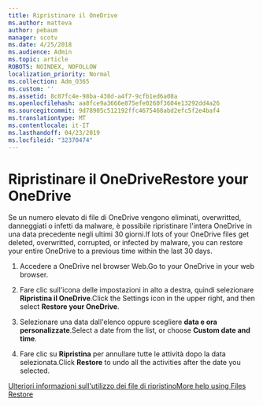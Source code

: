 ```yaml
---
title: Ripristinare il OneDrive
ms.author: matteva
author: pebaum
manager: scotv
ms.date: 4/25/2018
ms.audience: Admin
ms.topic: article
ROBOTS: NOINDEX, NOFOLLOW
localization_priority: Normal
ms.collection: Adm_O365
ms.custom: ''
ms.assetid: 8c07fc4e-98ba-438d-a4f7-9cfb1ed6a08a
ms.openlocfilehash: aa8fce9a3666e875efe0260f3604e13292dd4a26
ms.sourcegitcommit: 9d78905c512192ffc4675468abd2efc5f2e4baf4
ms.translationtype: MT
ms.contentlocale: it-IT
ms.lasthandoff: 04/23/2019
ms.locfileid: "32370474"
---
```

# <a name="restore-your-onedrive"></a><span data-ttu-id="e7ed3-102">Ripristinare il OneDrive</span><span class="sxs-lookup"><span data-stu-id="e7ed3-102">Restore your OneDrive</span></span>

<span data-ttu-id="e7ed3-103">Se un numero elevato di file di OneDrive vengono eliminati, overwritted, danneggiati o infetti da malware, è possibile ripristinare l'intera OneDrive in una data precedente negli ultimi 30 giorni.</span><span class="sxs-lookup"><span data-stu-id="e7ed3-103">If lots of your OneDrive files get deleted, overwritted, corrupted, or infected by malware, you can restore your entire OneDrive to a previous time within the last 30 days.</span></span>
  
1. <span data-ttu-id="e7ed3-104">Accedere a OneDrive nel browser Web.</span><span class="sxs-lookup"><span data-stu-id="e7ed3-104">Go to your OneDrive in your web browser.</span></span>
    
2. <span data-ttu-id="e7ed3-105">Fare clic sull'icona delle impostazioni in alto a destra, quindi selezionare **Ripristina il OneDrive**.</span><span class="sxs-lookup"><span data-stu-id="e7ed3-105">Click the Settings icon in the upper right, and then select **Restore your OneDrive**.</span></span>
    
3. <span data-ttu-id="e7ed3-106">Selezionare una data dall'elenco oppure scegliere **data e ora personalizzate**.</span><span class="sxs-lookup"><span data-stu-id="e7ed3-106">Select a date from the list, or choose **Custom date and time**.</span></span>
    
4. <span data-ttu-id="e7ed3-107">Fare clic su **Ripristina** per annullare tutte le attività dopo la data selezionata.</span><span class="sxs-lookup"><span data-stu-id="e7ed3-107">Click **Restore** to undo all the activities after the date you selected.</span></span> 
    
[<span data-ttu-id="e7ed3-108">Ulteriori informazioni sull'utilizzo dei file di ripristino</span><span class="sxs-lookup"><span data-stu-id="e7ed3-108">More help using Files Restore</span></span>](https://go.microsoft.com/fwlink/?linkid=872874)
  

